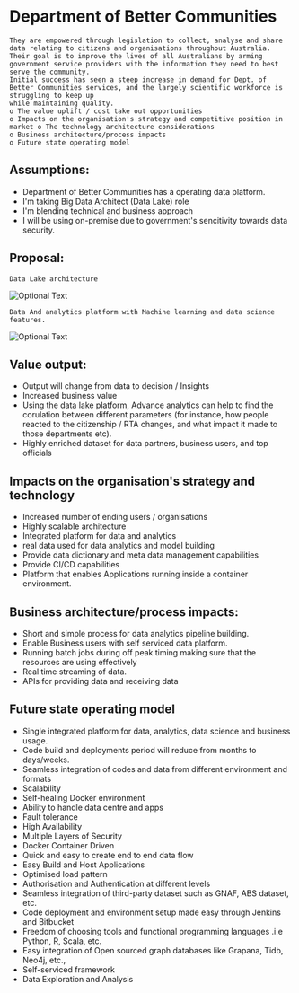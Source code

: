 # Department of Better Communities
``` The Dept. of BC provides information services to a wide range of federal and state government departments. 
They are empowered through legislation to collect, analyse and share data relating to citizens and organisations throughout Australia. 
Their goal is to improve the lives of all Australians by arming government service providers with the information they need to best serve the community. 
Initial success has seen a steep increase in demand for Dept. of Better Communities services, and the largely scientific workforce is struggling to keep up 
while maintaining quality.
o The value uplift / cost take out opportunities
o Impacts on the organisation's strategy and competitive position in market o The technology architecture considerations
o Business architecture/process impacts
o Future state operating model
```

## Assumptions:
- Department of Better Communities has a operating data platform. 
- I'm taking Big Data Architect (Data Lake) role 
- I'm blending technical and business approach
- I will be using on-premise due to government's sencitivity towards data security. 

## Proposal: 

```Data Lake architecture ```

![Optional Text](data-lake-architecture.jpg)


```Data And analytics platform with Machine learning and data science features.```

![Optional Text](data_lake.png)


## Value output: 
- Output will change from data to decision / Insights 
- Increased business value 
- Using the data lake platform, Advance analytics can help to find the corulation between different parameters (for instance, how people reacted to the 
citizenship / RTA changes, and what impact it made to those departments etc).
- Highly enriched dataset for data partners, business users, and top officials

## Impacts on the organisation's strategy and technology
- Increased number of ending users / organisations 
- Highly scalable architecture 
- Integrated platform for data and analytics
- real data used for data analytics and model building
- Provide data dictionary and meta data management capabilities  
- Provide CI/CD capabilities 
- Platform that enables Applications running inside a container environment. 

## Business architecture/process impacts:
- Short and simple process for data analytics pipeline building.
- Enable Business users with self serviced data platform.
- Running batch jobs during off peak timing making sure that the resources are using effectively 
- Real time streaming of data.
- APIs for providing data and receiving data

## Future state operating model
- Single integrated platform for data, analytics, data science and business usage. 
- Code build and deployments period will reduce from months to days/weeks.
- Seamless integration of codes and data from different environment and formats
- Scalability
- Self-healing Docker environment
- Ability to handle data centre and apps 
- Fault tolerance
- High Availability
- Multiple Layers of Security
- Docker Container Driven   
- Quick and easy to create end to end data flow
- Easy Build and Host Applications
- Optimised load pattern
- Authorisation and Authentication at different levels
- Seamless integration of third-party dataset such as GNAF, ABS dataset, etc.
- Code deployment and environment setup made easy through Jenkins and Bitbucket 
- Freedom of choosing tools and functional programming languages .i.e Python, R, Scala, etc. 
- Easy integration of Open sourced graph databases like Grapana, Tidb, Neo4j,  etc., 
- Self-serviced framework
- Data Exploration and Analysis
